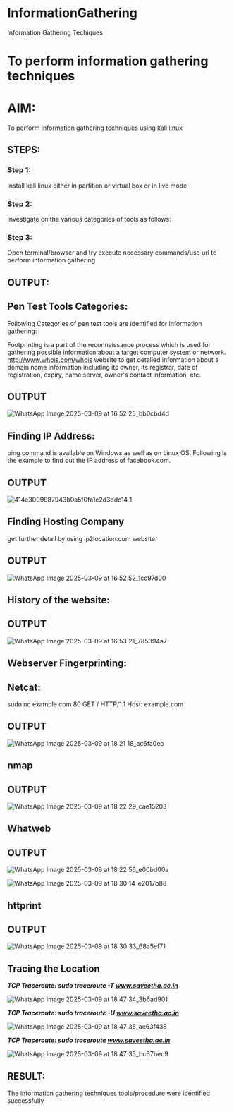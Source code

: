 # InformationGathering
Information Gathering Techiques

# To perform information gathering techniques

# AIM:

To perform information gathering techniques using kali linux 

## STEPS:

### Step 1:

Install kali linux either in partition or virtual box or in live mode

### Step 2:

Investigate on the various categories of tools as follows:

### Step 3:
Open terminal/browser and try execute necessary commands/use url to perform information gathering


## OUTPUT:
## Pen Test Tools Categories:
Following Categories of pen test tools are identified for information gathering:

Footprinting is a part of the reconnaissance process which is used for gathering possible information about a target computer system or network. http://www.whois.com/whois website to get detailed information about a domain name information including its owner, its registrar, date of registration, expiry, name server, owner's contact information, etc.

## OUTPUT

![WhatsApp Image 2025-03-09 at 16 52 25_bb0cbd4d](https://github.com/user-attachments/assets/6093eec6-c699-4303-b27c-7ce1396cf55a)

## Finding IP Address:
ping command is available on Windows as well as on Linux OS. Following is the example to find out the IP address of facebook.com.

## OUTPUT

![414e3009987943b0a5f0fa1c2d3ddc14 1](https://github.com/user-attachments/assets/56eb42ef-47d4-43c0-9bae-6aeb5e163c03)


## Finding Hosting Company
get further detail by using ip2location.com website.

## OUTPUT

![WhatsApp Image 2025-03-09 at 16 52 52_1cc97d00](https://github.com/user-attachments/assets/a44afd93-f1ca-4f54-8574-6331927ce179)

## History of the website:

## OUTPUT

![WhatsApp Image 2025-03-09 at 16 53 21_785394a7](https://github.com/user-attachments/assets/0800a38b-0941-4183-a3dc-b79918c5cbfc)


## Webserver Fingerprinting:
## Netcat:
sudo nc example.com 80 GET / HTTP/1.1 Host: example.com

## OUTPUT 

![WhatsApp Image 2025-03-09 at 18 21 18_ac6fa0ec](https://github.com/user-attachments/assets/3df4a0f5-4801-4ed9-9319-260f4503a792)

## nmap

## OUTPUT

![WhatsApp Image 2025-03-09 at 18 22 29_cae15203](https://github.com/user-attachments/assets/e76a8fec-df66-4e65-bdb5-94200fde996e)

## Whatweb

## OUTPUT 

![WhatsApp Image 2025-03-09 at 18 22 56_e00bd00a](https://github.com/user-attachments/assets/bb71cdf6-f545-4af7-bf0c-58294f25ce3c)

![WhatsApp Image 2025-03-09 at 18 30 14_e2017b88](https://github.com/user-attachments/assets/59749ed5-7bf1-4c9b-bd47-500a11580601)

## httprint

## OUTPUT

![WhatsApp Image 2025-03-09 at 18 30 33_68a5ef71](https://github.com/user-attachments/assets/ebcd7044-ef59-4f8c-b683-6f8e280afd6a)

## Tracing the Location
***TCP Traceroute: sudo traceroute -T www.saveetha.ac.in***

![WhatsApp Image 2025-03-09 at 18 47 34_3b6ad901](https://github.com/user-attachments/assets/7ce6f431-e984-4af7-a6d7-dbe795ef4709)

***TCP Traceroute: sudo traceroute -U www.saveetha.ac.in***

![WhatsApp Image 2025-03-09 at 18 47 35_ae63f438](https://github.com/user-attachments/assets/c8a3b0d4-1107-47e3-8d3f-1df6da5c963c)

***TCP Traceroute: sudo traceroute www.saveetha.ac.in***

![WhatsApp Image 2025-03-09 at 18 47 35_bc67bec9](https://github.com/user-attachments/assets/f6747884-962e-4036-8fad-41a5d89c9de7)

## RESULT:
The information gathering techniques tools/procedure were  identified successfully
